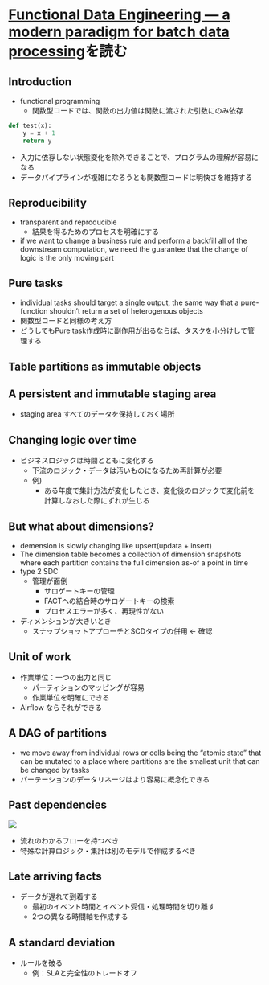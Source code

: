 # [Functional Data Engineering — a modern paradigm for batch data processing](https://maximebeauchemin.medium.com/functional-data-engineering-a-modern-paradigm-for-batch-data-processing-2327ec32c42a)を読む

## Introduction
- functional programming
  - 関数型コードでは、関数の出力値は関数に渡された引数にのみ依存
```python
def test(x):
    y = x + 1
    return y
```
  - 入力に依存しない状態変化を除外できることで、プログラムの理解が容易になる
  - データパイプラインが複雑になろうとも関数型コードは明快さを維持する

## Reproducibility
- transparent and reproducible
  - 結果を得るためのプロセスを明確にする
- if we want to change a business rule and perform a backfill all of the downstream computation, we need the guarantee that the change of logic is the only moving part

## Pure tasks
- individual tasks should target a single output, the same way that a pure-function shouldn’t return a set of heterogenous objects
- 関数型コードと同様の考え方
- どうしてもPure task作成時に副作用が出るならば、タスクを小分けして管理する

## Table partitions as immutable objects

## A persistent and immutable staging area
- staging area すべてのデータを保持しておく場所

## Changing logic over time
- ビジネスロジックは時間とともに変化する
  - 下流のロジック・データは汚いものになるため再計算が必要
  - 例)
    - ある年度で集計方法が変化したとき、変化後のロジックで変化前を計算しなおした際にずれが生じる

## But what about dimensions?
- demension is slowly changing like upsert(updata + insert)
- The dimension table becomes a collection of dimension snapshots where each partition contains the full dimension as-of a point in time
- type 2 SDC
  - 管理が面倒
    - サロゲートキーの管理
    - FACTへの結合時のサロゲートキーの検索
    - プロセスエラーが多く、再現性がない
- ディメンションが大きいとき
  - スナップショットアプローチとSCDタイプの併用 <- 確認

## Unit of work
- 作業単位：一つの出力と同じ
  - パーティションのマッピングが容易
  - 作業単位を明確にできる
- Airflow ならそれができる

## A DAG of partitions
- we move away from individual rows or cells being the “atomic state” that can be mutated to a place where partitions are the smallest unit that can be changed by tasks
- パーテーションのデータリネージはより容易に概念化できる

## Past dependencies
![](https://miro.medium.com/max/1100/1*flGEwSAfWsOBkk7PIa-QbQ.webp)

- 流れのわかるフローを持つべき
- 特殊な計算ロジック・集計は別のモデルで作成するべき

## Late arriving facts
- データが遅れて到着する
  - 最初のイベント時間とイベント受信・処理時間を切り離す
  - 2つの異なる時間軸を作成する

## A standard deviation
- ルールを破る
  - 例：SLAと完全性のトレードオフ